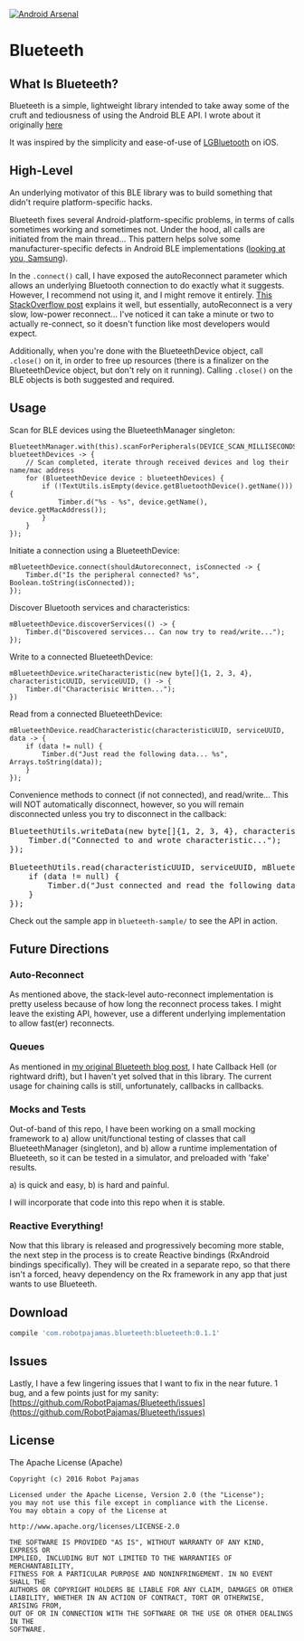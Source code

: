 [![Android Arsenal](https://img.shields.io/badge/Android%20Arsenal-Blueteeth-blue.svg?style=flat)](http://android-arsenal.com/details/1/3512)

# Blueteeth

## What Is Blueteeth?

Blueteeth is a simple, lightweight library intended to take away some of the cruft and tediousness of using the Android BLE API. I wrote about it originally [here](http://www.sureshjoshi.com/mobile/bluetooth-bluetooths-blueteeth/)

It was inspired by the simplicity and ease-of-use of [LGBluetooth](https://github.com/l0gg3r/LGBluetooth) on iOS.

## High-Level

An underlying motivator of this BLE library was to build something that didn't require platform-specific hacks. 

Blueteeth fixes several Android-platform-specific problems, in terms of calls sometimes working and sometimes not. Under the hood, all calls are initiated from the main thread... This pattern helps solve some manufacturer-specific defects in Android BLE implementations ([looking at you, Samsung](https://stackoverflow.com/questions/20069507/gatt-callback-fails-to-register)).

In the `.connect()` call, I have exposed the autoReconnect parameter which allows an underlying Bluetooth connection to do exactly what it suggests. However, I recommend not using it, and I might remove it entirely. [This StackOverflow post](https://stackoverflow.com/questions/22214254/android-ble-connect-slowly/23749770#23749770) explains it well, but essentially, autoReconnect is a very slow, low-power reconnect... I've noticed it can take a minute or two to actually re-connect, so it doesn't function like most developers would expect.

Additionally, when you're done with the BlueteethDevice object, call `.close()` on it, in order to free up resources (there is a finalizer on the BlueteethDevice object, but don't rely on it running). Calling `.close()` on the BLE objects is both suggested and required.

## Usage

Scan for BLE devices using the BlueteethManager singleton:

    BlueteethManager.with(this).scanForPeripherals(DEVICE_SCAN_MILLISECONDS, blueteethDevices -> {
        // Scan completed, iterate through received devices and log their name/mac address
        for (BlueteethDevice device : blueteethDevices) {
            if (!TextUtils.isEmpty(device.getBluetoothDevice().getName())) {
                Timber.d("%s - %s", device.getName(), device.getMacAddress());
            }
        }
    });

Initiate a connection using a BlueteethDevice:
 
    mBlueteethDevice.connect(shouldAutoreconnect, isConnected -> {
        Timber.d("Is the peripheral connected? %s", Boolean.toString(isConnected));
    });

Discover Bluetooth services and characteristics:
 
    mBlueteethDevice.discoverServices(() -> {
        Timber.d("Discovered services... Can now try to read/write...");
    }); 

Write to a connected BlueteethDevice:

    mBlueteethDevice.writeCharacteristic(new byte[]{1, 2, 3, 4}, characteristicUUID, serviceUUID, () -> {
        Timber.d("Characterisic Written...");
    })

Read from a connected BlueteethDevice:
 
    mBlueteethDevice.readCharacteristic(characteristicUUID, serviceUUID, data -> {
        if (data != null) {
            Timber.d("Just read the following data... %s",  Arrays.toString(data));
        }
    });

Convenience methods to connect (if not connected), and read/write... This will NOT automatically disconnect, however, so you will remain disconnected unless you try to disconnect in the callback:
 
<pre class="lang:default decode:true " >BlueteethUtils.writeData(new byte[]{1, 2, 3, 4}, characteristicUUID, serviceUUID, mBlueteethDevice, () -&gt; {
    Timber.d("Connected to and wrote characteristic...");
});

BlueteethUtils.read(characteristicUUID, serviceUUID, mBlueteethDevice, data -&gt; {
    if (data != null) {
        Timber.d("Just connected and read the following data... %s",  Arrays.toString(data));
    }
});</pre> 

Check out the sample app in `blueteeth-sample/` to see the API in action. 


## Future Directions

### Auto-Reconnect

As mentioned above, the stack-level auto-reconnect implementation is pretty useless because of how long the reconnect process takes. I might leave the existing API, however, use a different underlying implementation to allow fast(er) reconnects.

### Queues

As mentioned in [my original Blueteeth blog post](http://www.sureshjoshi.com/mobile/bluetooth-bluetooths-blueteeth/), I hate Callback Hell (or rightward drift), but I haven't yet solved that in this library. The current usage for chaining calls is still, unfortunately, callbacks in callbacks. 

### Mocks and Tests

Out-of-band of this repo, I have been working on a small mocking framework to a) allow unit/functional testing of classes that call BlueteethManager (singleton), and b) allow a runtime implementation of Blueteeth, so it can be tested in a simulator, and preloaded with 'fake' results. 

a) is quick and easy, b) is hard and painful.

I will incorporate that code into this repo when it is stable.

### Reactive Everything!

Now that this library is released and progressively becoming more stable, the next step in the process is to create Reactive bindings (RxAndroid bindings specifically). They will be created in a separate repo, so that there isn't a forced, heavy dependency on the Rx framework in any app that just wants to use Blueteeth.

## Download

```groovy
compile 'com.robotpajamas.blueteeth:blueteeth:0.1.1'
```

## Issues

Lastly, I have a few lingering issues that I want to fix in the near future. 1 bug, and a few points just for my sanity: [https://github.com/RobotPajamas/Blueteeth/issues](https://github.com/RobotPajamas/Blueteeth/issues)

## License

The Apache License (Apache)

    Copyright (c) 2016 Robot Pajamas

    Licensed under the Apache License, Version 2.0 (the "License");
    you may not use this file except in compliance with the License.
    You may obtain a copy of the License at

    http://www.apache.org/licenses/LICENSE-2.0

    THE SOFTWARE IS PROVIDED "AS IS", WITHOUT WARRANTY OF ANY KIND, EXPRESS OR
    IMPLIED, INCLUDING BUT NOT LIMITED TO THE WARRANTIES OF MERCHANTABILITY,
    FITNESS FOR A PARTICULAR PURPOSE AND NONINFRINGEMENT. IN NO EVENT SHALL THE
    AUTHORS OR COPYRIGHT HOLDERS BE LIABLE FOR ANY CLAIM, DAMAGES OR OTHER
    LIABILITY, WHETHER IN AN ACTION OF CONTRACT, TORT OR OTHERWISE, ARISING FROM,
    OUT OF OR IN CONNECTION WITH THE SOFTWARE OR THE USE OR OTHER DEALINGS IN THE
    SOFTWARE.
